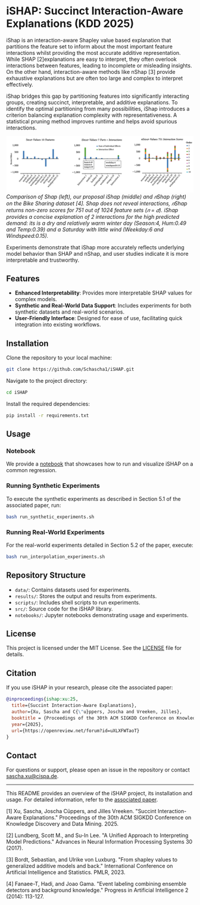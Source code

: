 # iSHAP: Succinct Interaction-Aware Explanations (KDD 2025)

iShap is an interaction-aware Shapley value based explanation that partitions the feature set to 
inform about the most important feature interactions whilst providing the most accurate additive representation.
While SHAP [2]explanations are easy to interpret, they often overlook interactions between features, leading to incomplete or misleading insights. On the other hand, interaction-aware methods like nShap [3] provide exhaustive explanations but are often too large and complex to interpret effectively.

iShap bridges this gap by partitioning features into significantly interacting groups, creating succinct, interpretable, and additive explanations. To identify the optimal partitioning from many possibilities, iShap introduces a criterion balancing explanation complexity with representativeness. A statistical pruning method improves runtime and helps avoid spurious interactions.

![](data/intro-fig.png)
*Comparison of Shap (left), our proposal iShap (middle) and 𝑛Shap (right) on the Bike Sharing dataset [4]. Shap
does not reveal interactions, 𝑛Shap returns non-zero scores for 751 out of 1024 feature sets (𝑛 = 𝑑). iShap provides a concise
explanation of 2 interactions for the high predicted demand: its is a dry and relatively warm winter day (Season:4, Hum:0.49
and Temp:0.39) and a Saturday with little wind (Weekday:6 and Windspeed:0.15).*

Experiments demonstrate that iShap more accurately reflects underlying model behavior than SHAP and nShap, and user studies indicate it is more interpretable and trustworthy.

## Features

- **Enhanced Interpretability**: Provides more interpretable SHAP values for complex models.
- **Synthetic and Real-World Data Support**: Includes experiments for both synthetic datasets and real-world scenarios.
- **User-Friendly Interface**: Designed for ease of use, facilitating quick integration into existing workflows.

## Installation

Clone the repository to your local machine:

```bash
git clone https://github.com/Schascha1/iSHAP.git
```

Navigate to the project directory:

```bash
cd iSHAP
```

Install the required dependencies:

```bash
pip install -r requirements.txt
```

## Usage

### Notebook
We provide a [notebook](example_usage.ipynb) that showcases how to run and visualize iSHAP on a common regression. 

### Running Synthetic Experiments

To execute the synthetic experiments as described in Section 5.1 of the associated paper, run:

```bash
bash run_synthetic_experiments.sh
```

### Running Real-World Experiments

For the real-world experiments detailed in Section 5.2 of the paper, execute:

```bash
bash run_interpolation_experiments.sh
```

## Repository Structure

- `data/`: Contains datasets used for experiments.
- `results/`: Stores the output and results from experiments.
- `scripts/`: Includes shell scripts to run experiments.
- `src/`: Source code for the iSHAP library.
- `notebooks/`: Jupyter notebooks demonstrating usage and experiments.

## License

This project is licensed under the MIT License. See the [LICENSE](https://github.com/Schascha1/iSHAP/blob/main/LICENSE) file for details.

## Citation

If you use iSHAP in your research, please cite the associated paper:

```bibtex
@inproceedings{ishap:xu:25,
  title={Succint Interaction-Aware Explanations},
  author={Xu, Sascha and C{\"u}ppers, Joscha and Vreeken, Jilles},
  booktitle = {Proceedings of the 30th ACM SIGKDD Conference on Knowledge Discovery and Data Mining},
  year={2025},
  url={https://openreview.net/forum?id=uXLXFWTaoT}
}
```

## Contact

For questions or support, please open an issue in the repository or contact [sascha.xu@cispa.de](mailto:sascha.xu@cispa.de).

---

This README provides an overview of the iSHAP project, its installation and usage. For detailed information, refer to the [associated paper](https://eda.rg.cispa.io/prj/ishap/). 

[1] Xu, Sascha, Joscha Cüppers, and Jilles Vreeken. "Succint Interaction-Aware Explanations." Proceedings of the 30th ACM SIGKDD Conference on Knowledge Discovery and Data Mining. 2025.

[2] Lundberg, Scott M., and Su-In Lee. "A Unified Approach to Interpreting Model Predictions." Advances in Neural Information Processing Systems 30 (2017).

[3] Bordt, Sebastian, and Ulrike von Luxburg. "From shapley values to generalized additive models and back." International Conference on Artificial Intelligence and Statistics. PMLR, 2023.

[4] Fanaee-T, Hadi, and Joao Gama. "Event labeling combining ensemble detectors and background knowledge." Progress in Artificial Intelligence 2 (2014): 113-127.